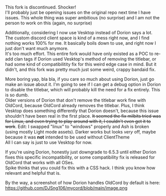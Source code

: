 This fork is discontinued. Shocker!  
I'll probably just be opening issues on the original repo next time I have issues. This whole thing was super ambitious (no surprise) and I am not the person to work on this (again, no surprise)

Additionally, considering I now use Vesktop instead of Dorion says a lot. The custom discord client space is kind of a mess right now, and I find nothing works 100% for me. It basically boils down to use, and right now I just don't want much anymore.  
It's too much effort. This entire fork would have only existed as a POC to re-add clan tags if Dorion used Vesktop's method of removing the titlebar, or had some kind of compatibilitity fix for this weird edge case in mind. But it didn't, and this fork was pretty much just some weird, crappy bandaid fix.


More boring yap, bla bla, if you care so much about using Dorion, just go make an issue about it. I'm going to see if I can get a debug option in Dorion to disable the titlebar, which will probably kill the need for a fix entirely. This is so dumb.  
Older versions of Dorion that don't remove the titlebar work fine with OldCord, because OldCord already removes the titlebar. Plus, I think Vesktop does something differently that Dorion doesn't, because this issue shouldn't have been real in the first place.
~~It seemed the fix milbits tried was for Linux, and even trying to play around with it, I couldn't even get it to work~~. Edit: I swapped "linux" to "windows" properly and Ash is broken (using mostly Light mode assets). Darker works but looks *very* off, maybe because it was **not** intended to be used without ClientTheme  
All I can say is just to use Vesktop for now.  

If you're using Dorion, honestly just downgrade to 6.5.3 until either Dorion fixes this specific incompatibility, or some compatibility fix is released for OldCord that works with all OSes.  
Spike thinks that you could fix this with a CSS hack. I think you know how relevant and helpful that is.  

By the way, a screenshot of how Dorion handles OldCord by default is here: https://github.com/DJSng106/mycord/blob/main/image.png
